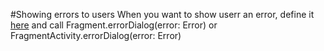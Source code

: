 #Showing errors to users
When you want to show userr an error, define it [here](../../app/src/main/java/nl/joozd/logbookapp/errors/Errors.kt)
and call Fragment.errorDialog(error: Error) or FragmentActivity.errorDialog(error: Error)
